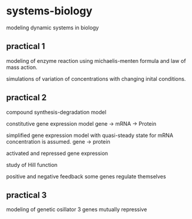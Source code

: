 # systems-biology
modeling dynamic systems in biology

## practical 1

modeling of enzyme reaction using michaelis-menten formula and law of mass action.

simulations of variation of concentrations with changing inital conditions.

## practical 2

compound synthesis-degradation model

constitutive gene expression model
gene -> mRNA -> Protein

simplified gene expression model with quasi-steady state for mRNA concentration is assumed.
gene -> protein

activated and repressed gene expression

study of Hill function

positive and negative feedback
some genes regulate themselves


## practical 3
modeling of genetic osillator
3 genes mutually repressive


